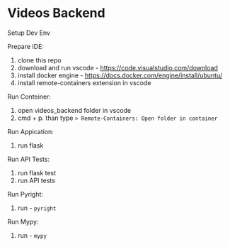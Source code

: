 # Videos Backend

Setup Dev Env

Prepare IDE:
1) clone this repo
2) download and run vscode - https://code.visualstudio.com/download
3) install docker engine - https://docs.docker.com/engine/install/ubuntu/
4) install remote-containers extension in vscode

Run Conteiner:
1) open videos_backend folder in vscode
2) cmd + p. than type `> Remote-Containers: Open folder in container`

Run Appication:
1) run flask

Run API Tests:
1) run flask test
2) run API tests

Run Pyright:
1) run - `pyright`

Run Mypy:
1) run - `mypy`
